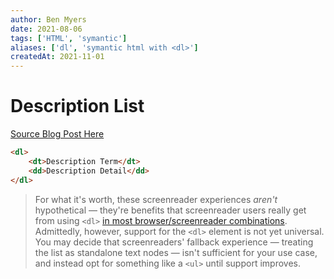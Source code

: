```yaml
---
author: Ben Myers
date: 2021-08-06
tags: ['HTML', 'symantic']
aliases: ['dl', 'symantic html with <dl>']
createdAt: 2021-11-01
---
```

# Description List
[Source Blog Post Here](https://benmyers.dev/blog/on-the-dl/)

``` html
<dl>
	<dt>Description Term</dt>
	<dd>Description Detail</dd>
</dl>
```

>For what it's worth, these screenreader experiences _aren't_ hypothetical — they're benefits that screenreader users really get from using `<dl>` [in most browser/screenreader combinations](https://a11ysupport.io/tech/html/dl_element). Admittedly, however, support for the `<dl>` element is not yet universal. You may decide that screenreaders' fallback experience — treating the list as standalone text nodes — isn't sufficient for your use case, and instead opt for something like a `<ul>` until support improves.